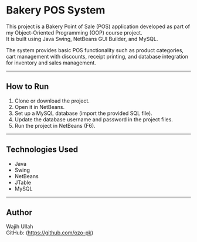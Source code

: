 # Bakery POS System  

This project is a Bakery Point of Sale (POS) application developed as part of my Object-Oriented Programming (OOP) course project.  
It is built using Java Swing, NetBeans GUI Builder, and MySQL.  

The system provides basic POS functionality such as product categories, cart management with discounts, receipt printing, and database integration for inventory and sales management.  

---

## How to Run  

1. Clone or download the project.  
2. Open it in NetBeans.  
3. Set up a MySQL database (import the provided SQL file).  
4. Update the database username and password in the project files.  
5. Run the project in NetBeans (F6).  

---

## Technologies Used  
- Java  
- Swing  
- NetBeans  
- JTable  
- MySQL  

---

## Author  
Wajih Ullah  
GitHub: (https://github.com/ozo-pk)  
